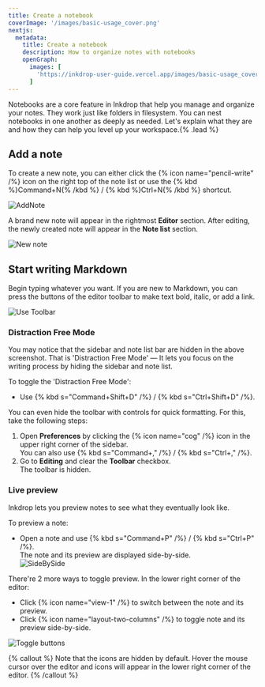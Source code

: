 ```yaml
---
title: Create a notebook
coverImage: '/images/basic-usage_cover.png'
nextjs:
  metadata:
    title: Create a notebook
    description: How to organize notes with notebooks
    openGraph:
      images: [
        'https://inkdrop-user-guide.vercel.app/images/basic-usage_cover.png'
      ]
---
```


Notebooks are a core feature in Inkdrop that help you manage and organize your notes. They work just like folders in filesystem. You can nest notebooks in one another as deeply as needed. Let's explain what they are and how they can help you level up your workspace.{% .lead %}

## Add a note

To create a new note, you can either click the {% icon name="pencil-write" /%} icon on the right top of the note list or use the {% kbd %}Command+N{% /kbd %} / {% kbd %}Ctrl+N{% /kbd %} shortcut.

![AddNote](/images/basic-usage_addnote.png)

A brand new note will appear in the rightmost **Editor** section.
After editing, the newly created note will appear in the **Note list** section.

![New note](/images/create-your-first-note_new-note.png)

## Start writing Markdown

Begin typing whatever you want. If you are new to Markdown, you can press the buttons of the editor toolbar to make text bold, italic, or add a link.

![Use Toolbar](/images/create-your-first-note_toolbar.png)

### Distraction Free Mode

You may notice that the sidebar and note list bar are hidden in the above screenshot.
That is 'Distraction Free Mode' — It lets you focus on the writing process by hiding the sidebar and note list.

To toggle the 'Distraction Free Mode':

- Use {% kbd s="Command+Shift+D" /%} / {% kbd s="Ctrl+Shift+D" /%}.

You can even hide the toolbar with controls for quick formatting. For this, take the following steps:

1. Open **Preferences** by clicking the {% icon name="cog" /%} icon in the upper right corner of the sidebar.  
   You can also use {% kbd s="Command+," /%} / {% kbd s="Ctrl+," /%}.
2. Go to **Editing** and clear the **Toolbar** checkbox.  
   The toolbar is hidden.
### Live preview

Inkdrop lets you preview notes to see what they eventually look like.

To preview a note:

- Open a note and use {% kbd s="Command+P" /%} / {% kbd s="Ctrl+P" /%}.  
   The note and its preview are displayed side-by-side.  
  ![SideBySide](/images/writing-note_sidebyside.png)

There're 2 more ways to toggle preview. In the lower right corner of the editor:

- Click {% icon name="view-1" /%} to switch between the note and its preview.
- Click {% icon name="layout-two-columns" /%} to toggle note and its preview side-by-side.

![Toggle buttons](/images/writing-note_toggle_buttons.png)

{% callout %}
Note that the icons are hidden by default. Hover the mouse cursor over the editor and icons will appear in the lower right corner of the editor.
{% /callout %}

